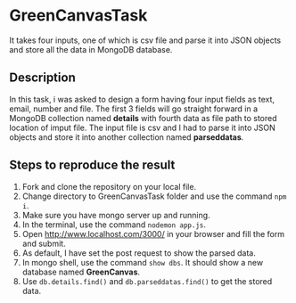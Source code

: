 # GreenCanvasTask
It takes four inputs, one of which is csv file and parse it into JSON objects and store all the data in MongoDB database.

## Description
In this task, i was asked to design a form having four input fields as text, email, number and file. 
The first 3 fields will go straight forward in a MongoDB collection named **details** with fourth data as file path to stored location of imput file.
The input file is csv and I had to parse it into JSON objects and store it into another collection named **parseddatas**.

## Steps to reproduce the result
1. Fork and clone the repository on your local file.
2. Change directory to GreenCanvasTask folder and use the command ```npm i```.
3. Make sure you have mongo server up and running.
4. In the terminal, use the command ```nodemon app.js```.
5. Open http://www.localhost.com/3000/ in your browser and fill the form and submit.
6. As default, I have set the post request to show the parsed data.
7. In mongo shell, use the command ```show dbs```. It should show a new database named **GreenCanvas**.
8. Use ```db.details.find()``` and ```db.parseddatas.find()``` to get the stored data.
